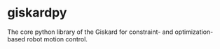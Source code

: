 # giskardpy
The core python library of the Giskard for constraint- and optimization-based robot motion control.
